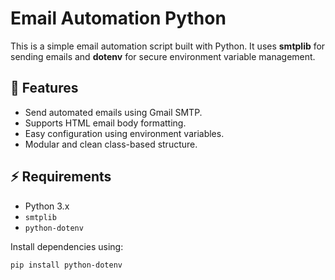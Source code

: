 # Email Automation Python

This is a simple email automation script built with Python. It uses **smtplib** for sending emails and **dotenv** for secure environment variable management.

## 📌 Features

- Send automated emails using Gmail SMTP.
- Supports HTML email body formatting.
- Easy configuration using environment variables.
- Modular and clean class-based structure.

## ⚡ Requirements

- Python 3.x
- `smtplib`
- `python-dotenv`

Install dependencies using:

```bash
pip install python-dotenv
